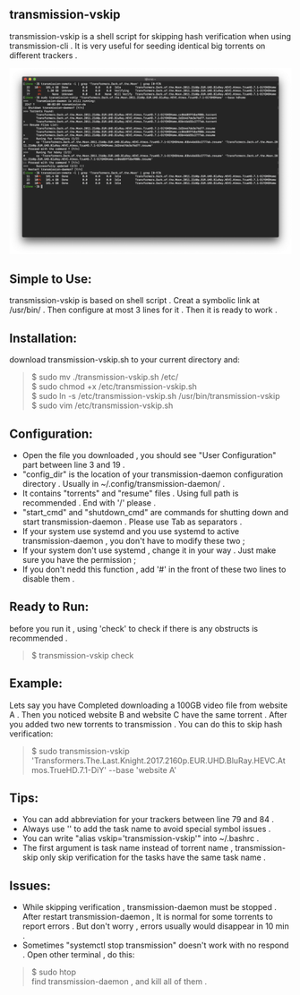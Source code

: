 ## transmission-vskip
transmission-vskip is a shell script for skipping hash verification when using transmission-cli . It is very useful for seeding identical big torrents on different trackers .

<img src="https://github.com/1ndeed/transmission-vskip/blob/master/Demontration.png"><br/>

## Simple to Use:
transmission-vskip is based on shell script . Creat a symbolic link at /usr/bin/ . Then configure at most 3 lines for it . Then it is ready to work .

## Installation:
download transmission-vskip.sh to your current directory and:
> $ sudo mv ./transmission-vskip.sh /etc/  
$ sudo chmod +x /etc/transmission-vskip.sh  
$ sudo ln -s /etc/transmission-vskip.sh /usr/bin/transmission-vskip  
$ sudo vim /etc/transmission-vskip.sh  

## Configuration:
* Open the file you downloaded , you should see "User Configuration" part between line 3 and 19 .  
* "config_dir" is the location of your transmission-daemon configuration directory . Usually in ~/.config/transmission-daemon/ .  
* It contains "torrents" and "resume" files . Using full path is recommended . End with '/' please .  
* "start_cmd" and "shutdown_cmd" are commands for shutting down and start transmission-daemon . Please use Tab as separators .  
* If your system use systemd and you use systemd to active transmission-daemon , you don't have to modify these two ;  
* If your system don't use systemd , change it in your way . Just make sure you have the permission ;  
* If you don't nedd this function , add '#' in the front of these two lines to disable them .  


## Ready to Run:
before you run it , using 'check' to check if there is any obstructs is recommended .  
> $ transmission-vskip check  

## Example:
Lets say you have Completed downloading a 100GB video file from website A . Then you noticed website B and website C have the same torrent . After you added two new torrents to transmission . You can do this to skip hash verification:  
> $ sudo transmission-vskip 'Transformers.The.Last.Knight.2017.2160p.EUR.UHD.BluRay.HEVC.Atmos.TrueHD.7.1-DiY' --base 'website A'  

## Tips:
* You can add abbreviation for your trackers between line 79 and 84 .  
* Always use '' to add the task name to avoid special symbol issues .  
* You can write "alias vskip='transmission-vskip'" into ~/.bashrc .  
* The first argument is task name instead of torrent name , transmission-skip only skip verification for the tasks have the same task name .  

## Issues:
* While skipping verification , transmission-daemon must be stopped . After restart transmission-daemon , It is normal for some torrents to report errors . But don't worry , errors usually would disappear in 10 min .  
* Sometimes "systemctl stop transmission" doesn't work with no respond . Open other terminal , do this:  
> $ sudo htop  
find transmission-daemon , and kill all of them .

